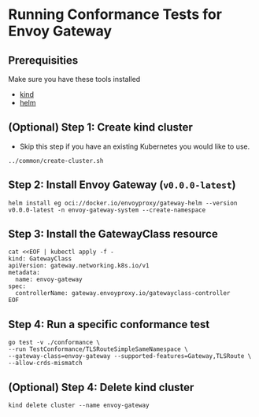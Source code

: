 # Running Conformance Tests for Envoy Gateway

## Prerequisities

Make sure you have these tools installed

* [kind](https://kind.sigs.k8s.io/docs/user/quick-start/#installation)
* [helm](https://helm.sh/docs/intro/install/)

## (Optional) Step 1: Create kind cluster

* Skip this step if you have an existing Kubernetes you would like to use.

```shell script
../common/create-cluster.sh
```

## Step 2: Install Envoy Gateway (`v0.0.0-latest`)

```shell script
helm install eg oci://docker.io/envoyproxy/gateway-helm --version v0.0.0-latest -n envoy-gateway-system --create-namespace
```

## Step 3: Install the GatewayClass resource

```shell script
cat <<EOF | kubectl apply -f -
kind: GatewayClass
apiVersion: gateway.networking.k8s.io/v1
metadata:
  name: envoy-gateway
spec:
  controllerName: gateway.envoyproxy.io/gatewayclass-controller
EOF
```

## Step 4: Run a specific conformance test

```shell script
go test -v ./conformance \
--run TestConformance/TLSRouteSimpleSameNamespace \
--gateway-class=envoy-gateway --supported-features=Gateway,TLSRoute \
--allow-crds-mismatch
```

## (Optional) Step 4: Delete kind cluster

```shell script
kind delete cluster --name envoy-gateway
```
